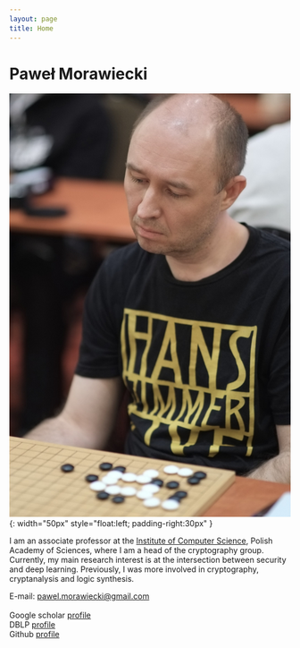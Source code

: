 ```yaml
---
layout: page
title: Home
---
```


# Paweł Morawiecki

![Profile picture](/assets/images/pawel_go.jpeg){: width="50px" style="float:left; padding-right:30px" }

I am an associate professor at the [Institute of Computer Science](https://ipipan.waw.pl/), Polish Academy of Sciences, where I am a head of the cryptography group. Currently, my main research interest is at the intersection between security and deep learning. Previously, I was more involved in cryptography, cryptanalysis and logic synthesis.


E-mail: pawel.morawiecki@gmail.com
\
\
Google scholar [profile](https://scholar.google.com/citations?user=eLuRi8oAAAAJ&hl=en) <br>
DBLP [profile](https://dblp.org/pid/94/2786.html) <br>
Github [profile](https://github.com/pawelmorawiecki) <br>

